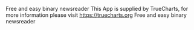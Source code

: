 Free and easy binary newsreader
This App is supplied by TrueCharts, for more information please visit https://truecharts.org
Free and easy binary newsreader
